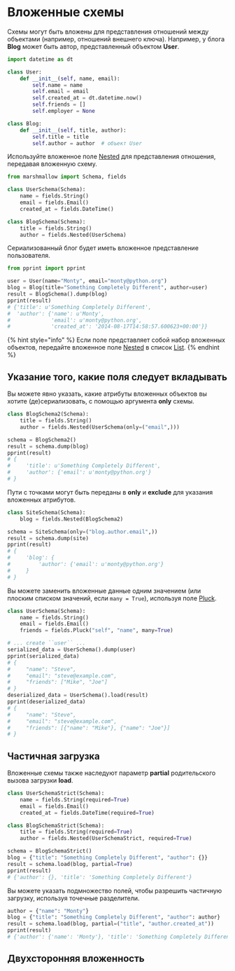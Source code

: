 # Вложенные схемы

Схемы могут быть вложены для представления отношений между объектами (например, отношений внешнего ключа). Например, у блога **Blog** может быть автор, представленный объектом **User**.

```python
import datetime as dt

class User:
    def __init__(self, name, email):
        self.name = name
        self.email = email
        self.created_at = dt.datetime.now()
        self.friends = []
        self.employer = None

class Blog:
    def __init__(self, title, author):
        self.title = title
        self.author = author  # объект User
```

Используйте вложенное поле [Nested](../api-marshmallow/polya-fields.md#class-marshmallow.fields.nested-nested-schemaabc-or-type-or-str-or-dict-str-field-or-type-or-typing.) для представления отношения, передавая вложенную схему.

```python
from marshmallow import Schema, fields

class UserSchema(Schema):
    name = fields.String()
    email = fields.Email()
    created_at = fields.DateTime()

class BlogSchema(Schema):
    title = fields.String()
    author = fields.Nested(UserSchema)
```

Сериализованный блог будет иметь вложенное представление пользователя.

```python
from pprint import pprint

user = User(name="Monty", email="monty@python.org")
blog = Blog(title="Something Completely Different", author=user)
result = BlogSchema().dump(blog)
pprint(result)
# {'title': u'Something Completely Different',
#  'author': {'name': u'Monty',
#             'email': u'monty@python.org',
#             'created_at': '2014-08-17T14:58:57.600623+00:00'}}
```

{% hint style="info" %}
Если поле представляет собой набор вложенных объектов, передайте вложенное поле [Nested](../api-marshmallow/polya-fields.md#class-marshmallow.fields.nested-nested-schemaabc-or-type-or-str-or-dict-str-field-or-type-or-typing.) в список [List](../api-marshmallow/polya-fields.md#class-marshmallow.fields.list-cls\_or\_instance-field-or-type-kwargs).
{% endhint %}

## Указание того, какие поля следует вкладывать

Вы можете явно указать, какие атрибуты вложенных объектов вы хотите (де)сериализовать, с помощью аргумента **only** схемы.

```python
class BlogSchema2(Schema):
    title = fields.String()
    author = fields.Nested(UserSchema(only=("email",)))

schema = BlogSchema2()
result = schema.dump(blog)
pprint(result)
# {
#     'title': u'Something Completely Different',
#     'author': {'email': u'monty@python.org'}
# }
```

Пути с точками могут быть переданы в **only** и **exclude** для указания вложенных атрибутов.

```python
class SiteSchema(Schema):
    blog = fields.Nested(BlogSchema2)

schema = SiteSchema(only=("blog.author.email",))
result = schema.dump(site)
pprint(result)
# {
#     'blog': {
#         'author': {'email': u'monty@python.org'}
#     }
# }
```

Вы можете заменить вложенные данные одним значением (или плоским списком значений, если `many = True`), используя поле [Pluck](../api-marshmallow/polya-fields.md#class-marshmallow.fields.pluck-nested-schemaabc-or-type-or-str-or-callable-schemaabc-field\_name-str).

```python
class UserSchema(Schema):
    name = fields.String()
    email = fields.Email()
    friends = fields.Pluck("self", "name", many=True)

# ... create ``user`` ...
serialized_data = UserSchema().dump(user)
pprint(serialized_data)
# {
#     "name": "Steve",
#     "email": "steve@example.com",
#     "friends": ["Mike", "Joe"]
# }
deserialized_data = UserSchema().load(result)
pprint(deserialized_data)
# {
#     "name": "Steve",
#     "email": "steve@example.com",
#     "friends": [{"name": "Mike"}, {"name": "Joe"}]
# }
```

## Частичная загрузка

Вложенные схемы также наследуют параметр **partial** родительского вызова загрузки **load**.

```python
class UserSchemaStrict(Schema):
    name = fields.String(required=True)
    email = fields.Email()
    created_at = fields.DateTime(required=True)

class BlogSchemaStrict(Schema):
    title = fields.String(required=True)
    author = fields.Nested(UserSchemaStrict, required=True)

schema = BlogSchemaStrict()
blog = {"title": "Something Completely Different", "author": {}}
result = schema.load(blog, partial=True)
pprint(result)
# {'author': {}, 'title': 'Something Completely Different'}
```

Вы можете указать подмножество полей, чтобы разрешить частичную загрузку, используя точечные разделители.

```python
author = {"name": "Monty"}
blog = {"title": "Something Completely Different", "author": author}
result = schema.load(blog, partial=("title", "author.created_at"))
pprint(result)
# {'author': {'name': 'Monty'}, 'title': 'Something Completely Different'}
```

## Двухсторонняя вложенность
